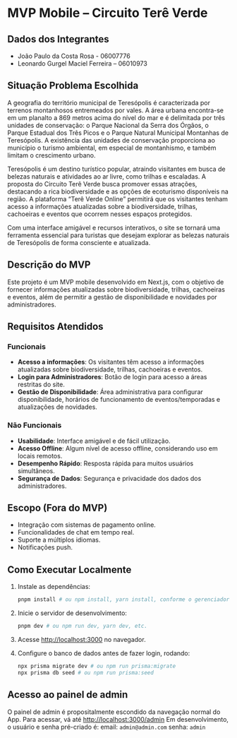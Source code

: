 # MVP Mobile – Circuito Terê Verde

## Dados dos Integrantes

- João Paulo da Costa Rosa - 06007776
- Leonardo Gurgel Maciel Ferreira – 06010973

## Situação Problema Escolhida

A geografia do território municipal de Teresópolis é caracterizada por terrenos montanhosos entremeados por vales. A área urbana encontra-se em um planalto a 869 metros acima do nível do mar e é delimitada por três unidades de conservação: o Parque Nacional da Serra dos Órgãos, o Parque Estadual dos Três Picos e o Parque Natural Municipal Montanhas de Teresópolis. A existência das unidades de conservação proporciona ao município o turismo ambiental, em especial de montanhismo, e também limitam o crescimento urbano.

Teresópolis é um destino turístico popular, atraindo visitantes em busca de belezas naturais e atividades ao ar livre, como trilhas e escaladas. A proposta do Circuito Terê Verde busca promover essas atrações, destacando a rica biodiversidade e as opções de ecoturismo disponíveis na região. A plataforma “Terê Verde Online” permitirá que os visitantes tenham acesso a informações atualizadas sobre a biodiversidade, trilhas, cachoeiras e eventos que ocorrem nesses espaços protegidos.

Com uma interface amigável e recursos interativos, o site se tornará uma ferramenta essencial para turistas que desejam explorar as belezas naturais de Teresópolis de forma consciente e atualizada.

## Descrição do MVP

Este projeto é um MVP mobile desenvolvido em Next.js, com o objetivo de fornecer informações atualizadas sobre biodiversidade, trilhas, cachoeiras e eventos, além de permitir a gestão de disponibilidade e novidades por administradores.

## Requisitos Atendidos

### Funcionais

- **Acesso a informações**: Os visitantes têm acesso a informações atualizadas sobre biodiversidade, trilhas, cachoeiras e eventos.
- **Login para Administradores**: Botão de login para acesso a áreas restritas do site.
- **Gestão de Disponibilidade**: Área administrativa para configurar disponibilidade, horários de funcionamento de eventos/temporadas e atualizações de novidades.

### Não Funcionais

- **Usabilidade**: Interface amigável e de fácil utilização.
- **Acesso Offline**: Algum nível de acesso offline, considerando uso em locais remotos.
- **Desempenho Rápido**: Resposta rápida para muitos usuários simultâneos.
- **Segurança de Dados**: Segurança e privacidade dos dados dos administradores.

## Escopo (Fora do MVP)

- Integração com sistemas de pagamento online.
- Funcionalidades de chat em tempo real.
- Suporte a múltiplos idiomas.
- Notificações push.

## Como Executar Localmente

1. Instale as dependências:

   ```bash
   pnpm install # ou npm install, yarn install, conforme o gerenciador de pacotes
   ```

2. Inicie o servidor de desenvolvimento:

   ```bash
   pnpm dev # ou npm run dev, yarn dev, etc.
   ```

3. Acesse [http://localhost:3000](http://localhost:3000) no navegador.


4. Configure o banco de dados antes de fazer login, rodando:

   ```bash
   npx prisma migrate dev # ou npm run prisma:migrate
   npx prisma db seed # ou npm run prisma:seed
   ```  

## Acesso ao painel de admin

O painel de admin é propositalmente escondido da navegação normal do App.
Para acessar, vá até [http://localhost:3000/admin](http://localhost:3000/admin)
Em desenvolvimento, o usuário e senha pré-criado é:
email: `admin@admin.com`
senha: `admin`

